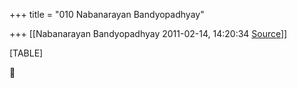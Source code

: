 +++
title = "010 Nabanarayan Bandyopadhyay"

+++
[[Nabanarayan Bandyopadhyay	2011-02-14, 14:20:34 [Source](https://groups.google.com/g/bvparishat/c/Kf-s5UJEbG8)]]



[TABLE]



